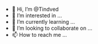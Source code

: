 - 👋 Hi, I’m @Tindved
- 👀 I’m interested in ...
- 🌱 I’m currently learning ...
- 💞️ I’m looking to collaborate on ...
- 📫 How to reach me ...

<!---
Tindved/Tindved is a ✨ special ✨ repository because its `README.md` (this file) appears on your GitHub profile.
You can click the Preview link to take a look at your changes.
--->
